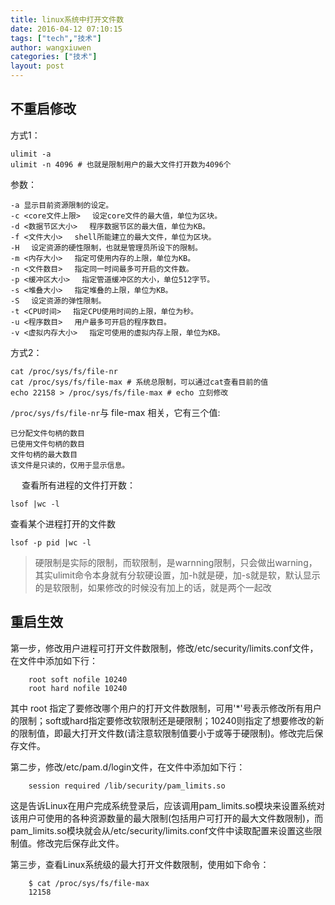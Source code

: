 ```yaml
---
title: linux系统中打开文件数
date: 2016-04-12 07:10:15
tags: ["tech","技术"]
author: wangxiuwen
categories: ["技术"]
layout: post
---
```


## 不重启修改

方式1：

    ulimit -a
    ulimit -n 4096 # 也就是限制用户的最大文件打开数为4096个
    
参数：

	-a 显示目前资源限制的设定。 
	-c <core文件上限> 　设定core文件的最大值，单位为区块。 
	-d <数据节区大小> 　程序数据节区的最大值，单位为KB。 
	-f <文件大小> 　shell所能建立的最大文件，单位为区块。 
	-H 　设定资源的硬性限制，也就是管理员所设下的限制。 
	-m <内存大小> 　指定可使用内存的上限，单位为KB。 
	-n <文件数目> 　指定同一时间最多可开启的文件数。 
	-p <缓冲区大小> 　指定管道缓冲区的大小，单位512字节。 
	-s <堆叠大小> 　指定堆叠的上限，单位为KB。 
	-S 　设定资源的弹性限制。 
	-t <CPU时间> 　指定CPU使用时间的上限，单位为秒。 
	-u <程序数目> 　用户最多可开启的程序数目。 
	-v <虚拟内存大小> 　指定可使用的虚拟内存上限，单位为KB。


方式2：
 
    cat /proc/sys/fs/file-nr
    cat /proc/sys/fs/file-max # 系统总限制，可以通过cat查看目前的值
    echo 22158 > /proc/sys/fs/file-max # echo 立刻修改
	
`/proc/sys/fs/file-nr`与 file-max 相关，它有三个值:

    已分配文件句柄的数目
    已使用文件句柄的数目
    文件句柄的最大数目
    该文件是只读的，仅用于显示信息。

　
查看所有进程的文件打开数：

    lsof |wc -l

查看某个进程打开的文件数

    lsof -p pid |wc -l


>硬限制是实际的限制，而软限制，是warnning限制，只会做出warning，其实ulimit命令本身就有分软硬设置，加-h就是硬，加-s就是软，默认显示的是软限制，如果修改的时候没有加上的话，就是两个一起改
　　


## 重启生效


第一步，修改用户进程可打开文件数限制，修改/etc/security/limits.conf文件，在文件中添加如下行：

        root soft nofile 10240
        root hard nofile 10240

其中 root 指定了要修改哪个用户的打开文件数限制，可用'*'号表示修改所有用户的限制；soft或hard指定要修改软限制还是硬限制；10240则指定了想要修改的新的限制值，即最大打开文件数(请注意软限制值要小于或等于硬限制)。修改完后保存文件。


第二步，修改/etc/pam.d/login文件，在文件中添加如下行：

        session required /lib/security/pam_limits.so

这是告诉Linux在用户完成系统登录后，应该调用pam_limits.so模块来设置系统对该用户可使用的各种资源数量的最大限制(包括用户可打开的最大文件数限制)，而pam_limits.so模块就会从/etc/security/limits.conf文件中读取配置来设置这些限制值。修改完后保存此文件。

第三步，查看Linux系统级的最大打开文件数限制，使用如下命令：

        $ cat /proc/sys/fs/file-max
        12158